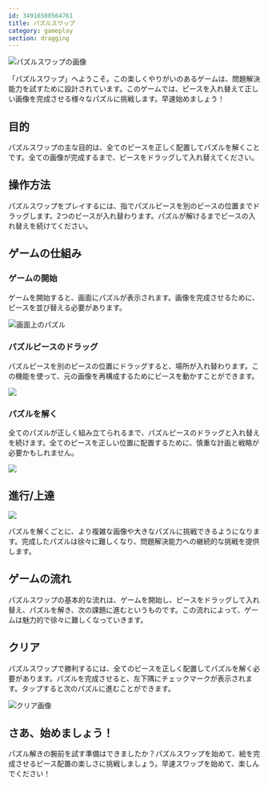 ```yaml
---
id: 34916580564761
title: パズルスワップ
category: gameplay
section: dragging
---
```

![パズルスワップの画像](https://help.studycat.com/hc/article_attachments/34916594979097)

「パズルスワップ」へようこそ。この楽しくやりがいのあるゲームは、問題解決能力を試すために設計されています。このゲームでは、ピースを入れ替えて正しい画像を完成させる様々なパズルに挑戦します。早速始めましょう！

## 目的

パズルスワップの主な目的は、全てのピースを正しく配置してパズルを解くことです。全ての画像が完成するまで、ピースをドラッグして入れ替えてください。

## 操作方法

パズルスワップをプレイするには、指でパズルピースを別のピースの位置までドラッグします。2つのピースが入れ替わります。パズルが解けるまでピースの入れ替えを続けてください。

## ゲームの仕組み

### ゲームの開始

ゲームを開始すると、画面にパズルが表示されます。画像を完成させるために、ピースを並び替える必要があります。

![画面上のパズル](https://help.studycat.com/hc/article_attachments/34916594979097)

### パズルピースのドラッグ

パズルピースを別のピースの位置にドラッグすると、場所が入れ替わります。この機能を使って、元の画像を再構成するためにピースを動かすことができます。

![](https://help.studycat.com/hc/article_attachments/35085383360281)

### パズルを解く

全てのパズルが正しく組み立てられるまで、パズルピースのドラッグと入れ替えを続けます。全てのピースを正しい位置に配置するために、慎重な計画と戦略が必要かもしれません。

![](https://help.studycat.com/hc/article_attachments/35085383392153)

## 進行/上達

![](https://help.studycat.com/hc/article_attachments/35085383395993)

パズルを解くごとに、より複雑な画像や大きなパズルに挑戦できるようになります。完成したパズルは徐々に難しくなり、問題解決能力への継続的な挑戦を提供します。

## ゲームの流れ

パズルスワップの基本的な流れは、ゲームを開始し、ピースをドラッグして入れ替え、パズルを解き、次の課題に進むというものです。この流れによって、ゲームは魅力的で徐々に難しくなっていきます。

## クリア

パズルスワップで勝利するには、全てのピースを正しく配置してパズルを解く必要があります。パズルを完成させると、左下隅にチェックマークが表示されます。タップすると次のパズルに進むことができます。

![クリア画像](https://help.studycat.com/hc/article_attachments/34916594984473)

## さあ、始めましょう！

パズル解きの腕前を試す準備はできましたか？パズルスワップを始めて、絵を完成させるピース配置の楽しさに挑戦しましょう。早速スワップを始めて、楽しんでください！
